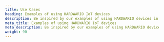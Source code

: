 ```yaml
---
title: Use Cases
heading: Examples of using HARDWARIO IoT devices
description: Be inspired by our examples of using HARDWARIO devices in many IoT projects
meta_title: Examples of using HARDWARIO IoT devices
meta_description: Be inspired by our examples of using HARDWARIO devices in many IoT projects
weight: 90
---
```

